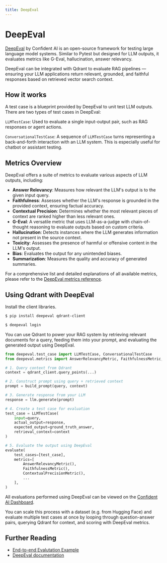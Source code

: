```yaml
---
title: DeepEval
---
```


# DeepEval

[DeepEval](https://deepeval.com) by Confident AI is an open-source framework for testing large language model systems. Similar to Pytest but designed for LLM outputs, it evaluates metrics like G-Eval, hallucination, answer relevancy.

DeepEval can be integrated with Qdrant to evaluate RAG pipelines — ensuring your LLM applications return relevant, grounded, and faithful responses based on retrieved vector search context.

## How it works

A test case is a blueprint provided by DeepEval to unit test LLM outputs. There are two types of test cases in DeepEval:

`LLMTestCase`: Used to evaluate a single input-output pair, such as RAG responses or agent actions.

`ConversationalTestCase`: A sequence of `LLMTestCase` turns representing a back-and-forth interaction with an LLM system. This is especially useful for chatbot or assistant testing.

## Metrics Overview

DeepEval offers a suite of metrics to evaluate various aspects of LLM outputs, including:

- **Answer Relevancy**: Measures how relevant the LLM's output is to the given input query.
- **Faithfulness**: Assesses whether the LLM's response is grounded in the provided context, ensuring factual accuracy.
- **Contextual Precision**: Determines whether the most relevant pieces of context are ranked higher than less relevant ones.
- **G-Eval**: A versatile metric that uses LLM-as-a-judge with chain-of-thought reasoning to evaluate outputs based on custom criteria.
- **Hallucination**: Detects instances where the LLM generates information not present in the source context.
- **Toxicity**: Assesses the presence of harmful or offensive content in the LLM's output.
- **Bias**: Evaluates the output for any unintended biases.
- **Summarization**: Measures the quality and accuracy of generated summaries.

For a comprehensive list and detailed explanations of all available metrics, please refer to the [DeepEval metrics reference](https://deepeval.com/docs/metrics-introduction).

## Using Qdrant with DeepEval

Install the client libraries.

```bash
$ pip install deepeval qdrant-client

$ deepeval login
```

You can use Qdrant to power your RAG system by retrieving relevant documents for a query, feeding them into your prompt, and evaluating the generated output using DeepEval.

```python
from deepeval.test_case import LLMTestCase, ConversationalTestCase
from deepeval.metrics import AnswerRelevancyMetric, FaithfulnessMetric, ...

# 1. Query context from Qdrant
context = qdrant_client.query_points(...)

# 2. Construct prompt using query + retrieved context
prompt = build_prompt(query, context)

# 3. Generate response from your LLM
response = llm.generate(prompt)

# 4. Create a test case for evaluation
test_case = LLMTestCase(
    input=query,
    actual_output=response,
    expected_output=ground_truth_answer,
    retrieval_context=context
)

# 5. Evaluate the output using DeepEval
evaluate(
    test_cases=[test_case],
    metrics=[
        AnswerRelevancyMetric(),
        FaithfulnessMetric(),
        ContextualPrecisionMetric(),
        ...
    ],
)
```

All evaluations performed using DeepEval can be viewed on the [Confident AI Dashboard](https://app.confident-ai.com).

You can scale this process with a dataset (e.g. from Hugging Face) and evaluate multiple test cases at once by looping through question-answer pairs, querying Qdrant for context, and scoring with DeepEval metrics.

## Further Reading

- [End-to-end Evalutation Example](https://github.com/qdrant/qdrant-rag-eval/blob/master/workshop-rag-eval-qdrant-deepeval/notebook/rag_eval_qdrant_deepeval.ipynb)
- [DeepEval documentation](https://deepeval.com)
